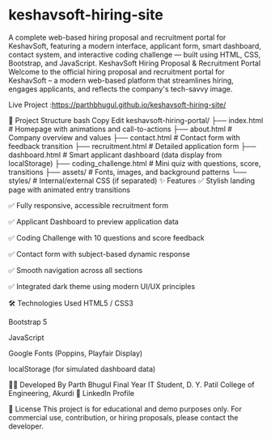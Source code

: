 # keshavsoft-hiring-site
A complete web-based hiring proposal and recruitment portal for KeshavSoft, featuring a modern interface, applicant form, smart dashboard, contact system, and interactive coding challenge — built using HTML, CSS, Bootstrap, and JavaScript.
KeshavSoft Hiring Proposal & Recruitment Portal
Welcome to the official hiring proposal and recruitment portal for KeshavSoft – a modern web-based platform that streamlines hiring, engages applicants, and reflects the company's tech-savvy image.

Live Project :https://parthbhugul.github.io/keshavsoft-hiring-site/

📁 Project Structure
bash
Copy
Edit
keshavsoft-hiring-portal/
├── index.html                  # Homepage with animations and call-to-actions
├── about.html                  # Company overview and values
├── contact.html                # Contact form with feedback transition
├── recruitment.html            # Detailed application form
├── dashboard.html              # Smart applicant dashboard (data display from localStorage)
├── coding_challenge.html       # Mini quiz with questions, score, transitions
├── assets/                     # Fonts, images, and background patterns
└── styles/                     # Internal/external CSS (if separated)
✨ Features
✅ Stylish landing page with animated entry transitions

✅ Fully responsive, accessible recruitment form

✅ Applicant Dashboard to preview application data

✅ Coding Challenge with 10 questions and score feedback

✅ Contact form with subject-based dynamic response

✅ Smooth navigation across all sections

✅ Integrated dark theme using modern UI/UX principles

🛠 Technologies Used
HTML5 / CSS3

Bootstrap 5

JavaScript

Google Fonts (Poppins, Playfair Display)

localStorage (for simulated dashboard data)

👨‍💻 Developed By
Parth Bhugul
Final Year IT Student,
D. Y. Patil College of Engineering, Akurdi
🔗 LinkedIn Profile

📄 License
This project is for educational and demo purposes only.
For commercial use, contribution, or hiring proposals, please contact the developer.
